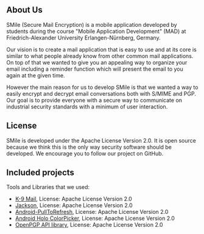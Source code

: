 About Us
--------------------------------
SMile (Secure Mail Encryption) is a mobile application developed by students during the course "Mobile Application Development" (MAD) at Friedrich-Alexander University Erlangen-Nürnberg, Germany.

Our vision is to create a mail application that is easy to use and at its core is similar to what people already know from other common mail applications. On top of that we wanted to give you an appealing way to organize your email including a reminder function which will present the email to you again at the given time.

However the main reason for us to develop SMile is that we wanted a way to easily encrypt and decrypt email conversations both with S/MIME and PGP. Our goal is to provide everyone with a secure way to communicate on industrial security standards with a minimum of user interaction.

License
--------------------------------
SMile is developed under the Apache License Version 2.0.
It is open source because we think this is the only way security software should be developed. We encourage you to follow our project on GitHub.

Included projects
--------------------------------
Tools and Libraries that we used:

- [K-9 Mail](https://github.com/k9mail/k-9), License: Apache License Version 2.0
- [Jackson](https://github.com/FasterXML/jackson), License: Apache License Version 2.0
- [Android-PullToRefresh](https://github.com/FAU-Inf2/SMile/tree/master/plugins/Android-PullToRefresh), License: Apache License Version 2.0
- [Android Holo ColorPicker](https://github.com/FAU-Inf2/SMile/tree/master/plugins/HoloColorPicker), License: Apache License Version 2.0
- [OpenPGP API library](https://github.com/FAU-Inf2/SMile/tree/master/plugins/openpgp-api-library), License: Apache License Version 2.0
